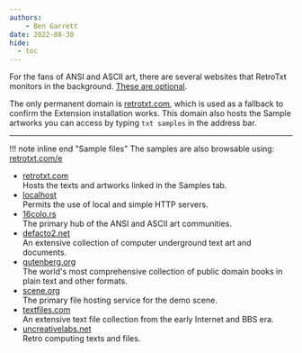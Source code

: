 ```yaml
---
authors:
    - Ben Garrett
date: 2022-08-30
hide:
  - toc
---
```


For the fans of ANSI and ASCII art, there are several websites that RetroTxt monitors in the background. [These are optional](/usage/secure/#remove-suggestions).

The only permanent domain is [retrotxt.com](https://retrotxt.com/e), which is used as a fallback to confirm the Extension installation works.  This domain also hosts the Sample artworks you can access by typing `txt samples` in the address bar.

---

!!! note  inline end "Sample files"
    The samples are also browsable using: [retrotxt.com/e](https://retrotxt.com/e)


- [retrotxt.com](https://retrotxt.com)<br>
Hosts the texts and artworks linked in the Samples tab.
- [localhost](http://localhost)<br>
Permits the use of local and simple HTTP servers.
- [16colo.rs](https://16colo.rs)<br>
The primary hub of the ANSI and ASCII art communities.
- [defacto2.net](https://defacto2.net)<br>
An extensive collection of computer underground text art and documents.
- [gutenberg.org](https://www.gutenberg.org)<br>
The world's most comprehensive collection of public domain books in plain text and other formats.
- [scene.org](https://scene.org)<br>
The primary file hosting service for the demo scene.
- [textfiles.com](http://textfiles.com)<br>
An extensive text file collection from the early Internet and BBS era.
- [uncreativelabs.net](http://uncreativelabs.net)<br>
Retro computing texts and files.
